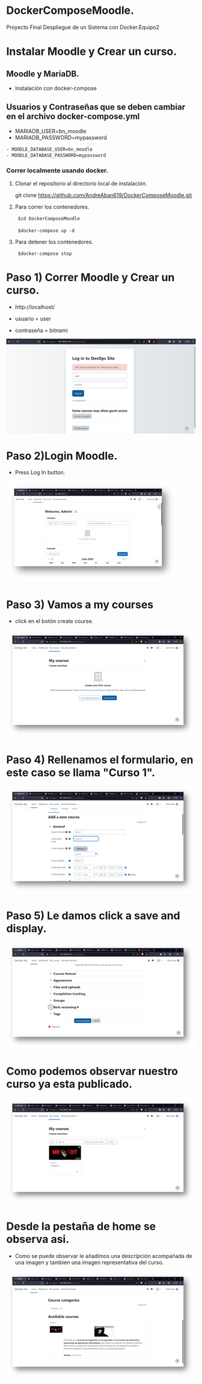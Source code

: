 # DockerComposeMoodle.
Proyecto Final Despliegue de un Sistema con Docker.Equipo2


# Instalar Moodle y Crear un curso.

## Moodle y MariaDB.

- Instalación con docker-compose 

## Usuarios y Contraseñas que se deben cambiar en el archivo docker-compose.yml
   
   - MARIADB_USER=bn_moodle
   - MARIADB_PASSWORD=mypassword
    
    - MOODLE_DATABASE_USER=bn_moodle
    - MOODLE_DATABASE_PASSWORD=mypassword


### Correr localmente usando docker.

1. Clonar el repositorio al directorio local de instalación.

    git clone https://github.com/AndreAban619/DockerComposeMoodle.git

2. Para correr los contenedores.

        $cd DockerComposeMoodle

        $docker-compose up -d

3. Para detener los contenedores.

        $docker-compose stop


# Paso 1) Correr Moodle y Crear un curso.

- http://localhost/

- usuario = user
- contraseña = bitnami


![Moodle-Screen01](img/Imagen1.png)

# Paso 2)Login Moodle. 

- Press Log In button.

![Moodle-Screen02](img/imagen2.png)

# Paso 3) Vamos a my courses 

- click en el botón create course.

![Moodle-Screen03](img/imagen3.png)

# Paso 4) Rellenamos el formulario, en este caso se llama "Curso 1".

![Moodle-Screen04](img/imagen4.png)

# Paso 5) Le damos click a save and display.

![Moodle-Screen05](img/imagen5.png)

# Como podemos observar nuestro curso ya esta publicado.

![Moodle-Screen06](img/imagen6.png)

# Desde la pestaña de home se observa asi.
- Como se puede observar le añadimos una descripción acompañada de una imagen y tambien una imagen representativa del curso.

![Moodle-Screen07](img/imagen7.png)




